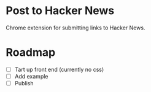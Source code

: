 # Post to Hacker News

Chrome extension for submitting links to Hacker News.

# Roadmap

- [ ] Tart up front end (currently no css)
- [ ] Add example
- [ ] Publish
